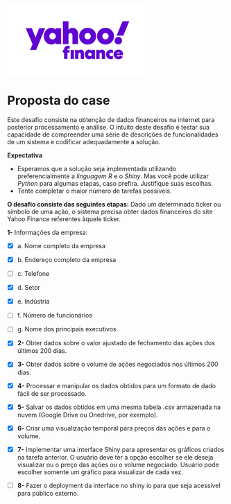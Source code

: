 
![Alt ou título da imagem](yahoo.png)

# Proposta do case

Este desafio consiste na obtenção de dados financeiros na internet para posterior processamento e análise. O intuito deste desafio é testar sua capacidade de compreender uma série de descrições de funcionalidades de um sistema e codificar
adequadamente a solução.

**Expectativa**
* Esperamos que a solução seja implementada utilizando
preferencialmente a *linguagem R* e o *Shiny*. Mas você pode utilizar *Python* para algumas etapas, caso prefira. Justifique suas escolhas.
* Tente completar o maior número de tarefas possíveis. 

**O desafio consiste das seguintes etapas:**
Dado um determinado ticker ou símbolo de uma ação, o sistema precisa obter dados financeiros do site Yahoo Finance referentes àquele ticker. 

**1-** Informações da empresa:
* [X] a. Nome completo da empresa 
* [X] b. Endereço completo da empresa
* [ ] c. Telefone
* [X] d. Setor
* [X] e. Indústria
* [ ] f. Número de funcionários
* [ ] g. Nome dos principais executivos

* [X] **2-** Obter dados sobre o valor ajustado de fechamento das ações dos últimos 200 dias.

* [X] **3-** Obter dados sobre o volume de ações negociados nos últimos 200 dias.

* [X] **4-** Processar e manipular os dados obtidos para um formato de dado fácil de ser
processado.

* [X] **5-** Salvar os dados obtidos em uma mesma tabela .csv armazenada na nuvem (Google Drive ou Onedrive, por exemplo).

* [X] **6-** Criar uma visualização temporal para preços das ações e para o volume.

* [X] **7-** Implementar uma interface Shiny para apresentar os gráficos criados na tarefa anterior. O usuário deve ter a opção escolher se ele deseja visualizar ou o preço das ações ou o volume negociado. Usuário pode escolher somente um gráfico para visualizar de cada vez.

* [ ] **8-** Fazer o deployment da interface no shiny io para que seja acessível para
público externo. 




